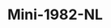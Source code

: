 ---
    title: Mini-1982-NL
    slug: Mini-1982-NL
    description:
    code: Mini-1982-NL
    image: https://cmdiy-archive.s3.us-east-1.amazonaws.com/adverts/images/Mini-1982-NL.jpeg
    download: https://cmdiy-archive.s3.us-east-1.amazonaws.com/adverts/documents/Mini-1982-NL.pdf
---